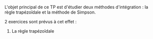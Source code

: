 L'objet principal de ce TP est d'étudier deux méthodes d'intégration : la règle trapézoïdale et la méthode de Simpson.

2 exercices sont prévus à cet effet : 

  1. La règle trapézoïdale
